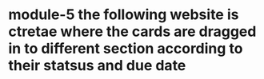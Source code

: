 # module-5 the following website is ctretae where the cards are dragged in to different section according to their statsus and due date